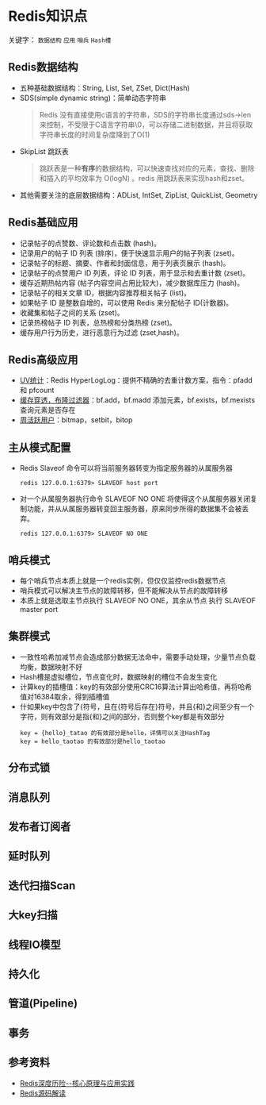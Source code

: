 # Redis知识点
关键字： `数据结构` `应用` `哨兵` `Hash槽`

## Redis数据结构
 * 五种基础数据结构：String, List, Set, ZSet, Dict(Hash)
 * SDS(simple dynamic string)：简单动态字符串
    > Redis 没有直接使用c语言的字符串，SDS的字符串长度通过sds->len来控制，不受限于C语言字符串\0，可以存储二进制数据，并且将获取字符串长度的时间复杂度降到了O(1)
 * SkipList 跳跃表
    > 跳跃表是一种**有序**的数据结构，可以快速查找对应的元素，查找、删除和插入的平均效率为 O(logN) 。redis 用跳跃表来实现hash和zset。
 * 其他需要关注的底层数据结构：ADList, IntSet, ZipList, QuickList, Geometry

## Redis基础应用
 * 记录帖子的点赞数、评论数和点击数 (hash)。
 * 记录用户的帖子 ID 列表 (排序)，便于快速显示用户的帖子列表 (zset)。
 * 记录帖子的标题、摘要、作者和封面信息，用于列表页展示 (hash)。
 * 记录帖子的点赞用户 ID 列表，评论 ID 列表，用于显示和去重计数 (zset)。
 * 缓存近期热帖内容 (帖子内容空间占用比较大)，减少数据库压力 (hash)。
 * 记录帖子的相关文章 ID，根据内容推荐相关帖子 (list)。
 * 如果帖子 ID 是整数自增的，可以使用 Redis 来分配帖子 ID(计数器)。
 * 收藏集和帖子之间的关系 (zset)。
 * 记录热榜帖子 ID 列表，总热榜和分类热榜 (zset)。
 * 缓存用户行为历史，进行恶意行为过滤 (zset,hash)。
 
## Redis高级应用
 * [UV统计][3]：Redis HyperLogLog：提供不精确的去重计数方案，指令：pfadd 和 pfcount 
 * [缓存穿透，布隆过滤器][2]：bf.add，bf.madd 添加元素，bf.exists，bf.mexists 查询元素是否存在
 * [周活跃用户][1]：bitmap，setbit，bitop 
  
 
## 主从模式配置 
 * Redis Slaveof 命令可以将当前服务器转变为指定服务器的从属服务器
    ```
    redis 127.0.0.1:6379> SLAVEOF host port
    ```
 * 对一个从属服务器执行命令 SLAVEOF NO ONE 将使得这个从属服务器关闭复制功能，并从从属服务器转变回主服务器，原来同步所得的数据集不会被丢弃。   
    ```
    redis 127.0.0.1:6379> SLAVEOF NO ONE  
    ```
## 哨兵模式
 * 每个哨兵节点本质上就是一个redis实例，但仅仅监控redis数据节点
 * 哨兵模式可以解决主节点的故障转移，但不能解决从节点的故障转移
 * 本质上就是选取主节点执行 SLAVEOF NO ONE，其余从节点 执行 SLAVEOF master port
 
## 集群模式 
 * 一致性哈希加减节点会造成部分数据无法命中，需要手动处理，少量节点负载均衡，数据映射不好
 * Hash槽是虚拟槽位，节点变化时，数据映射的槽位不会发生变化
 * 计算key的插槽值：key的有效部分使用CRC16算法计算出哈希值，再将哈希值对16384取余，得到插槽值
 * 什如果key中包含了{符号，且在{符号后存在}符号，并且{和}之间至少有一个字符，则有效部分是指{和}之间的部分，否则整个key都是有效部分
   ```
   key = {hello}_tatao 的有效部分是hello，详情可以关注HashTag
   key = hello_taotao 的有效部分是hello_taotao
   ```
   
## 分布式锁

## 消息队列

## 发布者订阅者

## 延时队列

## 迭代扫描Scan

## 大key扫描

## 线程IO模型

## 持久化

## 管道(Pipeline)

## 事务
   
## 参考资料
 * [Redis深度历险--核心原理与应用实践][4]
 * [Redis源码解读][5]

 [1]: https://www.jianshu.com/p/62cf39db5c2f
 [2]: https://www.cnblogs.com/lingyejun/p/10087135.html
 [3]: https://www.jianshu.com/p/ce09046f0206
 [4]: https://blog.csdn.net/weixin_37766296/article/details/84783434
 [5]: http://czrzchao.com/redisSourceSds#